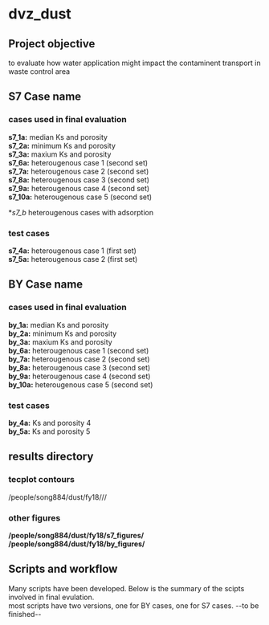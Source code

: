 # dvz_dust #

## Project objective ##

to evaluate how water application might impact the contaminent transport in waste control area

## S7 Case name ##

### cases used in final evaluation ###

**s7_1a:** median Ks and porosity  
**s7_2a:** minimum  Ks and porosity  
**s7_3a:** maxium  Ks and porosity  
**s7_6a:** heterougenous case 1 (second set)  
**s7_7a:** heterougenous case 2 (second set)  
**s7_8a:** heterougenous case 3 (second set)  
**s7_9a:** heterougenous case 4 (second set)  
**s7_10a:** heterougenous case 5 (second set)  

**s7_*b** heterougenous cases with adsorption

### test cases ###

**s7_4a:** heterougenous case 1 (first set)  
**s7_5a:** heterougenous case 2 (first set)  


## BY Case name ##

### cases used in final evaluation ###

**by_1a:** median Ks and porosity  
**by_2a:** minimum  Ks and porosity  
**by_3a:** maxium  Ks and porosity  
**by_6a:** heterougenous case 1 (second set)  
**by_7a:** heterougenous case 2 (second set)  
**by_8a:** heterougenous case 3 (second set)  
**by_9a:** heterougenous case 4 (second set)  
**by_10a:** heterougenous case 5 (second set)  

### test cases ###

**by_4a:** Ks and porosity 4  
**by_5a:** Ks and porosity 5  


## results directory ##

### tecplot contours ###
/people/song884/dust/fy18/<case name>/<water application rate value>/
### other figures ###
**/people/song884/dust/fy18/s7_figures/**  
**/people/song884/dust/fy18/by_figures/**  

## Scripts and workflow ##
Many scripts have been developed. Below is the summary of the scipts involved  in final evulation.   
most scripts have two versions, one for BY cases, one for S7 cases.
--to be finished--

